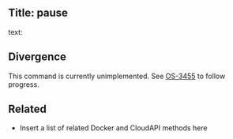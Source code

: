 Title: pause
----
text:

## Divergence

This command is currently unimplemented. See [OS-3455](http://smartos.org/bugview/OS-3455) to follow progress.

## Related

- Insert a list of related Docker and CloudAPI methods here